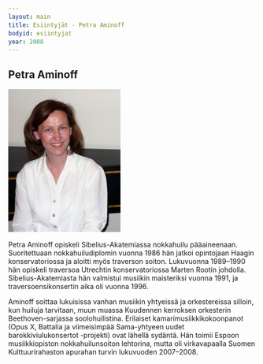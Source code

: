 ```yaml
---
layout: main
title: Esiintyjät - Petra Aminoff
bodyid: esiintyjat
year: 2008
---
```


## Petra Aminoff

![Petra Aminoff](petra-aminoff.jpg)


Petra Aminoff opiskeli Sibelius-Akatemiassa nokkahuilu pääaineenaan. Suoritettuaan nokkahuiludiplomin vuonna 1986 hän jatkoi opintojaan Haagin konservatoriossa ja aloitti myös traverson soiton. Lukuvuonna 1989–1990 hän opiskeli traversoa Utrechtin konservatoriossa Marten Rootin johdolla. 
Sibelius-Akatemiasta hän valmistui musiikin maisteriksi vuonna 1991, ja traversoensikonsertin aika oli vuonna 1996.

Aminoff soittaa lukuisissa vanhan musiikin yhtyeissä ja orkestereissa silloin, kun huiluja tarvitaan, muun muassa Kuudennen kerroksen orkesterin Beethoven-sarjassa soolohuilistina. Erilaiset kamarimusiikkikokoonpanot (Opus X, Battalia ja viimeisimpää Sama-yhtyeen uudet barokkiviulukonsertot -projekti) ovat lähellä sydäntä. Hän toimii Espoon musiikkiopiston nokkahuilunsoiton lehtorina, mutta oli virkavapaalla Suomen Kulttuurirahaston apurahan turvin lukuvuoden 2007–2008.

